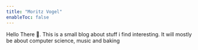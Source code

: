 ```yaml
---
title: "Moritz Vogel"
enableToc: false
---
```


Hello There 👋. This is a small blog about stuff i find interesting.
It will mostly be about computer science, music and baking
